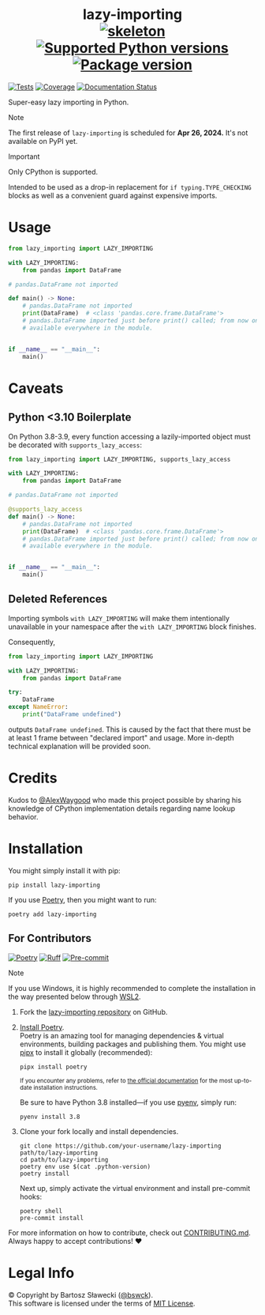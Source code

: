 # <div align="center">lazy-importing<br>[![skeleton](https://img.shields.io/badge/0.0.2rc–226–g9c7f11f-skeleton?label=%F0%9F%92%80%20skeleton-ci/skeleton-python&labelColor=black&color=grey&link=https%3A//github.com/skeleton-ci/skeleton-python)](https://github.com/skeleton-ci/skeleton-python/tree/0.0.2rc-226-g9c7f11f) [![Supported Python versions](https://img.shields.io/pypi/pyversions/lazy-importing.svg?logo=python&label=Python)](https://pypi.org/project/lazy-importing/) [![Package version](https://img.shields.io/pypi/v/lazy-importing?label=PyPI)](https://pypi.org/project/lazy-importing/)</div>

[![Tests](https://github.com/bswck/lazy-importing/actions/workflows/test.yml/badge.svg)](https://github.com/bswck/lazy-importing/actions/workflows/test.yml)
[![Coverage](https://coverage-badge.samuelcolvin.workers.dev/bswck/lazy-importing.svg)](https://coverage-badge.samuelcolvin.workers.dev/redirect/bswck/lazy-importing)
[![Documentation Status](https://readthedocs.org/projects/lazy-importing/badge/?version=latest)](https://lazy-importing.readthedocs.io/en/latest/?badge=latest)

Super-easy lazy importing in Python.

> [!Note]
> The first release of `lazy-importing` is scheduled for **Apr 26, 2024.**
> It's not available on PyPI yet.

> [!Important]
> Only CPython is supported.

Intended to be used as a drop-in replacement for `if typing.TYPE_CHECKING` blocks
as well as a convenient guard against expensive imports.

# Usage

```py
from lazy_importing import LAZY_IMPORTING

with LAZY_IMPORTING:
    from pandas import DataFrame

# pandas.DataFrame not imported

def main() -> None:
    # pandas.DataFrame not imported
    print(DataFrame)  # <class 'pandas.core.frame.DataFrame'>
    # pandas.DataFrame imported just before print() called; from now on,
    # available everywhere in the module.


if __name__ == "__main__":
    main()
```

# Caveats

## Python <3.10 Boilerplate
On Python 3.8-3.9, every function accessing a lazily-imported object
must be decorated with `supports_lazy_access`:

```py
from lazy_importing import LAZY_IMPORTING, supports_lazy_access

with LAZY_IMPORTING:
    from pandas import DataFrame

# pandas.DataFrame not imported

@supports_lazy_access
def main() -> None:
    # pandas.DataFrame not imported
    print(DataFrame)  # <class 'pandas.core.frame.DataFrame'>
    # pandas.DataFrame imported just before print() called; from now on,
    # available everywhere in the module.


if __name__ == "__main__":
    main()
```

## Deleted References

Importing symbols `with LAZY_IMPORTING` will make them intentionally unavailable in your
namespace after the `with LAZY_IMPORTING` block finishes.

Consequently,

```py
from lazy_importing import LAZY_IMPORTING

with LAZY_IMPORTING:
    from pandas import DataFrame

try:
    DataFrame
except NameError:
    print("DataFrame undefined")
```

outputs `DataFrame undefined`.
This is caused by the fact that there must be at least 1 frame between "declared import"
and usage. More in-depth technical explanation will be provided soon.

# Credits
Kudos to [@AlexWaygood](https://github.com/AlexWaygood) who made this project possible
by sharing his knowledge of CPython implementation details regarding name lookup behavior.

# Installation
You might simply install it with pip:

```shell
pip install lazy-importing
```

If you use [Poetry](https://python-poetry.org/), then you might want to run:

```shell
poetry add lazy-importing
```

## For Contributors
[![Poetry](https://img.shields.io/endpoint?url=https://python-poetry.org/badge/v0.json)](https://python-poetry.org/)
[![Ruff](https://img.shields.io/endpoint?url=https://raw.githubusercontent.com/astral-sh/ruff/main/assets/badge/v2.json)](https://github.com/astral-sh/ruff)
[![Pre-commit](https://img.shields.io/badge/pre--commit-enabled-brightgreen?logo=pre-commit&logoColor=white)](https://github.com/pre-commit/pre-commit)
<!--
This section was generated from skeleton-ci/skeleton-python@0.0.2rc-226-g9c7f11f.
Instead of changing this particular file, you might want to alter the template:
https://github.com/skeleton-ci/skeleton-python/tree/0.0.2rc-226-g9c7f11f/project/README.md.jinja
-->
> [!Note]
> If you use Windows, it is highly recommended to complete the installation in the way presented below through [WSL2](https://learn.microsoft.com/en-us/windows/wsl/install).
1.  Fork the [lazy-importing repository](https://github.com/bswck/lazy-importing) on GitHub.

1.  [Install Poetry](https://python-poetry.org/docs/#installation).<br/>
    Poetry is an amazing tool for managing dependencies & virtual environments, building packages and publishing them.
    You might use [pipx](https://github.com/pypa/pipx#readme) to install it globally (recommended):

    ```shell
    pipx install poetry
    ```

    <sub>If you encounter any problems, refer to [the official documentation](https://python-poetry.org/docs/#installation) for the most up-to-date installation instructions.</sub>

    Be sure to have Python 3.8 installed—if you use [pyenv](https://github.com/pyenv/pyenv#readme), simply run:

    ```shell
    pyenv install 3.8
    ```

1.  Clone your fork locally and install dependencies.

    ```shell
    git clone https://github.com/your-username/lazy-importing path/to/lazy-importing
    cd path/to/lazy-importing
    poetry env use $(cat .python-version)
    poetry install
    ```

    Next up, simply activate the virtual environment and install pre-commit hooks:

    ```shell
    poetry shell
    pre-commit install
    ```

For more information on how to contribute, check out [CONTRIBUTING.md](https://github.com/bswck/lazy-importing/blob/HEAD/CONTRIBUTING.md).<br/>
Always happy to accept contributions! ❤️

# Legal Info
© Copyright by Bartosz Sławecki ([@bswck](https://github.com/bswck)).
<br />This software is licensed under the terms of [MIT License](https://github.com/bswck/lazy-importing/blob/HEAD/LICENSE).
